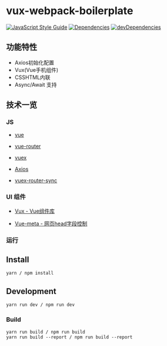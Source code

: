 # vux-webpack-boilerplate

[![JavaScript Style Guide](https://img.shields.io/badge/code_style-standard-brightgreen.svg)](https://standardjs.com)
[![Dependencies](https://david-dm.org/HopeFE/GNB_STUDENT/status.svg)](https://david-dm.org/HopeFE/vux-webpack-boilerplate) 
[![devDependencies](https://david-dm.org/HopeFE/vux-webpack-boilerplate/dev-status.svg)](https://david-dm.org/HopeFE/vux-webpack-boilerplate?type=dev)
 
## 功能特性

- Axios初始化配置
- Vux(Vue手机组件)
- CSSHTML内联
- Async/Await 支持

## 技术一览

### JS

-	[vue](http://cn.vuejs.org/guide/)

-	[vue-router](http://router.vuejs.org/zh-cn/index.html)

-	[vuex](http://vuex.vuejs.org/zh-cn/index.html)

-	[Axios](https://github.com/mzabriskie/axios)

-	[vuex-router-sync](https://github.com/vuejs/vuex-router-sync)

### UI 组件

-	[Vux - Vue组件库](https://vux.li/#/)

-	[Vue-meta - 网页head字段控制](https://github.com/declandewet/vue-meta)

### 运行

## Install
```
yarn / npm install 
```

## Development
```
yarn run dev / npm run dev

```
### Build
```
yarn run build / npm run build
yarn run build --report / npm run build --report
```